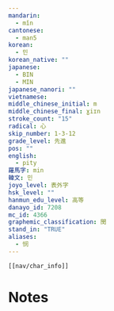 ```yaml
---
mandarin:
  - mǐn
cantonese:
  - man5
korean:
  - 민
korean_native: ""
japanese:
  - BIN
  - MIN
japanese_nanori: ""
vietnamese:
middle_chinese_initial: m
middle_chinese_final: ɣiɪn
stroke_count: "15"
radical: 心
skip_number: 1-3-12
grade_level: 先進
pos: ""
english:
  - pity
羅馬字: min
韓文: 민
joyo_level: 表外字
hsk_level: ""
hanmun_edu_level: 高等
danayo_id: 7208
mc_id: 4366
graphemic_classification: 閔
stand_in: "TRUE"
aliases:
  - 悯
---
```

```meta-bind-embed
[[nav/char_info]]
```

# Notes

